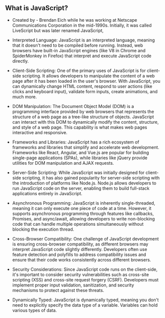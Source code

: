 ## What is JavaScript?

- Created by - Brendan Eich while he was working at Netscape Communications Corporation in the mid-1990s. Initially, it was called LiveScript but was later renamed JavaScript,

- Interpreted Language: JavaScript is an interpreted language, meaning that it doesn't need to be compiled before running. Instead, web browsers have built-in JavaScript engines (like V8 in Chrome and SpiderMonkey in Firefox) that interpret and execute JavaScript code directly.

- Client-Side Scripting: One of the primary uses of JavaScript is for client-side scripting. It allows developers to manipulate the content of a web page after it has been loaded in the user's browser. With JavaScript, you can dynamically change HTML content, respond to user actions (like clicks and keyboard input), validate form inputs, create animations, and much more.

- DOM Manipulation: The Document Object Model (DOM) is a programming interface provided by web browsers that represents the structure of a web page as a tree-like structure of objects. JavaScript can interact with this DOM to dynamically modify the content, structure, and style of a web page. This capability is what makes web pages interactive and responsive.

- Frameworks and Libraries: JavaScript has a rich ecosystem of frameworks and libraries that simplify and accelerate web development. Frameworks like React, Angular, and Vue.js are popular for building single-page applications (SPAs), while libraries like jQuery provide utilities for DOM manipulation and AJAX requests.

- Server-Side Scripting: While JavaScript was initially designed for client-side scripting, it has also gained popularity for server-side scripting with the introduction of platforms like Node.js. Node.js allows developers to run JavaScript code on the server, enabling them to build full-stack applications entirely in JavaScript.

- Asynchronous Programming: JavaScript is inherently single-threaded, meaning it can only execute one piece of code at a time. However, it supports asynchronous programming through features like callbacks, Promises, and async/await, allowing developers to write non-blocking code that can handle multiple operations simultaneously without blocking the execution thread.

- Cross-Browser Compatibility: One challenge of JavaScript development is ensuring cross-browser compatibility, as different browsers may interpret JavaScript code slightly differently. Developers often use feature detection and polyfills to address compatibility issues and ensure that their code works consistently across different browsers.

- Security Considerations: Since JavaScript code runs on the client-side, it's important to consider security vulnerabilities such as cross-site scripting (XSS) and cross-site request forgery (CSRF). Developers must implement proper input validation, sanitization, and security mechanisms to protect against these threats.

- Dynamically Typed: JavaScript is dynamically typed, meaning you don't need to explicitly specify the data type of a variable. Variables can hold various types of data.
